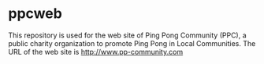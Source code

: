 # ppcweb

This repository is used for the web site of Ping Pong Community (PPC), a public charity organization to promote Ping Pong in Local Communities. The URL of the web site is http://www.pp-community.com
